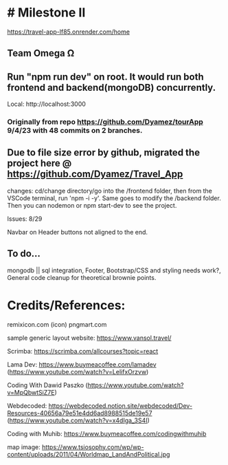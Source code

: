 # # Milestone II
https://travel-app-lf85.onrender.com/home

## Team Omega Ω

## Run "npm run dev" on root. It would run both frontend and backend(mongoDB) concurrently.

Local: http://localhost:3000

### Originally from repo https://github.com/Dyamez/tourApp 9/4/23 with 48 commits on 2 branches.

## Due to file size error by github, migrated the project here @ https://github.com/Dyamez/Travel_App

changes:
cd/change directory/go into the /frontend folder, then from the VSCode terminal, run 'npm -i -y'.
Same goes to modify the /backend folder.
Then you can nodemon or npm start-dev to see the project.

Issues:
8/29

Navbar on Header buttons not aligned to the end.

## To do...

mongodb || sql integration,
Footer,
Bootstrap/CSS and styling needs work?,
General code cleanup for theoretical brownie points.

# Credits/References:

remixicon.com (icon)
pngmart.com

sample generic layout website: https://www.vansol.travel/

Scrimba: https://scrimba.com/allcourses?topic=react

Lama Dev: https://www.buymeacoffee.com/lamadev (https://www.youtube.com/watch?v=LelifxOrzvw)

Coding With Dawid Paszko
(https://www.youtube.com/watch?v=MpQbwtSiZ7E)

Webdecoded: https://webdecoded.notion.site/webdecoded/Dev-Resources-40656a79e51e4dd6ad8988515de19e57 (https://www.youtube.com/watch?v=x4dIga_3S4I)

Coding with Muhib: https://www.buymeacoffee.com/codingwithmuhib

map image: https://www.tsiosophy.com/wp/wp-content/uploads/2011/04/Worldmap_LandAndPolitical.jpg
